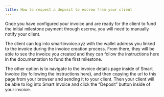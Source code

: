```yaml
---
title: How to request a deposit to escrow from your client
---
```


Once you have configured your invoice and are ready for the client to fund the initial milestone payment through escrow, you will need to manually notify your client.

The client can log into smartinvoice.xyz with the wallet address you linked to the invoice during the invoice creation process. From there, they will be able to see the invoice you created and they can follow the instructions here in the documentation to fund the first milestone.

The other option is to navigate to the invoice details page inside of Smart Invoice (by following the instructions here), and then copying the url to this page from your browser and sending it to your client. Then your client will be able to log into Smart Invoice and click the “Deposit” button inside of your invoice.